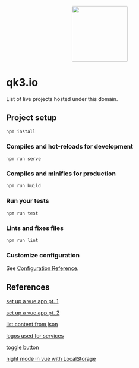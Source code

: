 <p align="center">
    <img width="150" height="150" style="border-radius: 3px;" src="https://qk3.io/z.jpg">
</p>

# qk3.io

List of live projects hosted under this domain.

## Project setup

```shell
npm install
```

### Compiles and hot-reloads for development

```shell
npm run serve
```

### Compiles and minifies for production

```shell
npm run build
```

### Run your tests

```shell
npm run test
```

### Lints and fixes files

```shell
npm run lint
```

### Customize configuration

See [Configuration Reference](https://cli.vuejs.org/config/).

## References

[set up a vue app pt. 1](https://medium.com/html-all-the-things/get-up-and-running-with-vue-js-aae28064e9ee)

[set up a vue app pt. 2](https://medium.com/html-all-the-things/hatt-vue-js-2-9b34557f0305)

[list content from json](https://vuejs.org/v2/guide/list.html)

[logos used for services](https://freebiesupply.com/logos/)

[toggle button](https://codepen.io/mallendeo/pen/eLIiG)

[night mode in vue with LocalStorage](https://codepen.io/nathangath/pen/qYeOJJ)